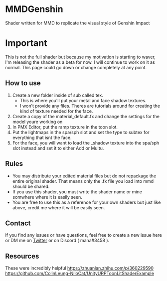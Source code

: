 # MMDGenshin
Shader written for MMD to replicate the visual style of Genshin Impact

# Important
This is not the full shader but because my motivation is starting to waver, I'm releasing the shader as a beta for now. I will continue to work on it as normal.
This page could go down or change completely at any point.

## How to use 
1. Create a new folder inside of sub called tex.
   - This is where you'll put your metal and face shadow textures.
   - I won't provide any files. Theres are tutorials around for creating the kind of texture needed for the face.
2. Create a copy of the material_default.fx and change the settings for the model youre working on
3. In PMX Editor, put the ramp texture in the toon slot.
4. Put the lightmaps in the spa/sph slot and set the type to subtex for everything that isnt the face.
5. For the face, you will want to load the _shadow texture into the spa/sph slot instead and set it to either Add or Multu. 


## Rules 
- You may distribute your edited material files but do not repackage the entire original shader. That means only the .fx file you load into mmd should be shared.
- If you use this shader, you must write the shader name or mine somwhere where it is easily seen. 
- You are free to use this as a reference for your own shaders but just like above, credit me where it will be easily seen.

## Contact 
If you find any issues or have questions, feel free to create a new issue here or DM me on [Twitter](https://twitter.com/Manashiku) or on Discord ( mana#3458 ). 

## Resources
These were incredibly helpful
https://zhuanlan.zhihu.com/p/360229590
https://github.com/ColinLeung-NiloCat/UnityURPToonLitShaderExample
